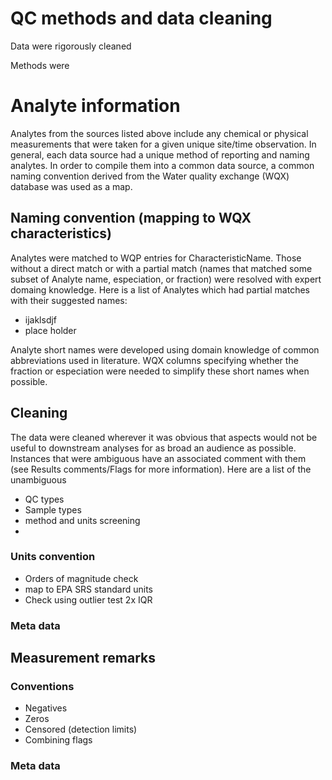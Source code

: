 # QC methods and data cleaning
Data were rigorously cleaned 

Methods were 

# Analyte information
Analytes from the sources listed above include any chemical or physical measurements that were taken for a given unique site/time observation. In general, each data source had a unique method of reporting and naming analytes. In order to compile them into a common data source, a common naming convention derived from the Water quality exchange (WQX) database was used as a map.

## Naming convention (mapping to WQX characteristics)
Analytes were matched to WQP entries for CharacteristicName. Those without a direct match or with a partial match (names that matched some subset of Analyte name, especiation, or fraction) were resolved with expert domaing knowledge. Here is a list of Analytes which had partial matches with their suggested names:

- ijaklsdjf
- place holder 

Analyte short names were developed using domain knowledge of common abbreviations used in literature. WQX columns specifying whether the fraction or especiation were needed to simplify these short names when possible.


## Cleaning
The data were cleaned wherever it was obvious that aspects would not be useful to downstream analyses for as broad an audience as possible. Instances that were ambiguous have an associated comment with them (see Results comments/Flags for more information). Here are a list of the unambiguous 

- QC types
- Sample types
- method and units screening
- 


### Units convention
- Orders of magnitude check
- map to EPA SRS standard units
- Check using outlier test 2x IQR

### Meta data



## Measurement remarks

### Conventions

- Negatives
- Zeros
- Censored (detection limits)
- Combining flags

### Meta data
